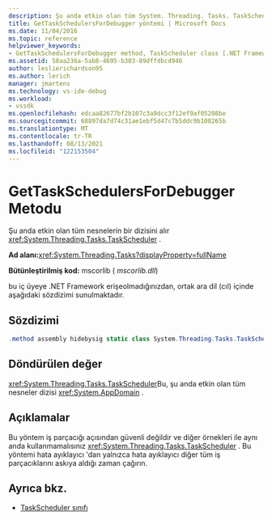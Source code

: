 ```yaml
---
description: Şu anda etkin olan tüm System. Threading. Tasks. TaskScheduler nesnelerinin dizisini alır.
title: GetTaskSchedulersForDebugger yöntemi | Microsoft Docs
ms.date: 11/04/2016
ms.topic: reference
helpviewer_keywords:
- GetTaskSchedulersForDebugger method, TaskScheduler class [.NET Framework debug engines]
ms.assetid: 58aa236a-5ab8-4695-b303-89dffdbcd946
author: leslierichardson95
ms.author: lerich
manager: jmartens
ms.technology: vs-ide-debug
ms.workload:
- vssdk
ms.openlocfilehash: edcaa82677bf2b107c3a9dcc3f12ef9af05208be
ms.sourcegitcommit: 68897da7d74c31ae1ebf5d47c7b5ddc9b108265b
ms.translationtype: MT
ms.contentlocale: tr-TR
ms.lasthandoff: 08/13/2021
ms.locfileid: "122153504"
---
```

# <a name="gettaskschedulersfordebugger-method"></a>GetTaskSchedulersForDebugger Metodu
Şu anda etkin olan tüm nesnelerin bir dizisini alır <xref:System.Threading.Tasks.TaskScheduler> .

 **Ad alanı:**<xref:System.Threading.Tasks?displayProperty=fullName>

 **Bütünleştirilmiş kod:** mscorlib ( *mscorlib.dll*)

 bu iç üyeye .NET Framework erişeolmadığınızdan, ortak ara dil (cıl) içinde aşağıdaki sözdizimi sunulmaktadır.

## <a name="syntax"></a>Sözdizimi

```csharp
.method assembly hidebysig static class System.Threading.Tasks.TaskScheduler[] GetTaskSchedulersForDebugger() cil managed
```

## <a name="return-value"></a>Döndürülen değer
 <xref:System.Threading.Tasks.TaskScheduler>Bu, şu anda etkin olan tüm nesneler dizisi <xref:System.AppDomain> .

## <a name="remarks"></a>Açıklamalar
 Bu yöntem iş parçacığı açısından güvenli değildir ve diğer örnekleri ile aynı anda kullanmamalısınız <xref:System.Threading.Tasks.TaskScheduler> . Bu yöntemi hata ayıklayıcı 'dan yalnızca hata ayıklayıcı diğer tüm iş parçacıklarını askıya aldığı zaman çağırın.

## <a name="see-also"></a>Ayrıca bkz.
- [TaskScheduler sınıfı](../../extensibility/debugger/taskscheduler-class-internal-members.md)
